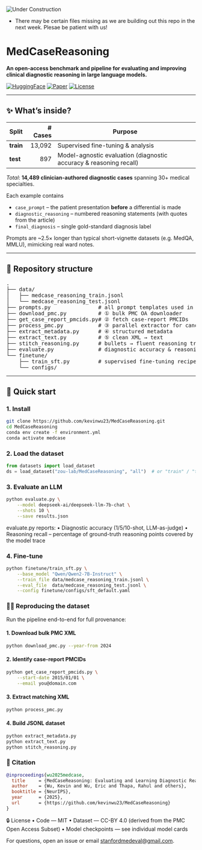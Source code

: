 ![Under Construction](https://img.shields.io/badge/status-under--construction-orange?logo=semantic-release&logoColor=white)
* There may be certain files missing as we are building out this repo in the next week. Plesae be patient with us!
  
# MedCaseReasoning

**An open-access benchmark and pipeline for evaluating and improving clinical diagnostic reasoning in large language models.**

[![HuggingFace](https://img.shields.io/badge/Dataset-HuggingFace-blue)](https://huggingface.co/datasets/zou-lab/MedCaseReasoning)
[![Paper](https://img.shields.io/badge/Paper-NeurIPS_2025-orange)](https://arxiv.org/abs/2505.11733) <!-- replace with final DOI/URL -->
[![License](https://img.shields.io/badge/License-CC--BY_4.0-green)](#license)

---

## ✨ What’s inside?

| Split | # Cases | Purpose |
|-------|--------:|---------|
| **train** | 13,092 | Supervised fine-tuning & analysis |
| **test**  |   897 | Model-agnostic evaluation (diagnostic accuracy & reasoning recall) |

*Total*: **14,489 clinician-authored diagnostic cases** spanning 30+ medical specialties.

Each example contains

* `case_prompt` – the patient presentation **before** a differential is made  
* `diagnostic_reasoning` – numbered reasoning statements (with quotes from the article)  
* `final_diagnosis` – single gold-standard diagnosis label  

Prompts are ~2.5× longer than typical short-vignette datasets (e.g. MedQA, MMLU), mimicking real ward notes.

---

## 🔧 Repository structure
<pre>
.
├── data/
│   ├── medcase_reasoning_train.jsonl
│   └── medcase_reasoning_test.jsonl
├── prompts.py               # all prompt templates used in the paper
├── download_pmc.py          # ① bulk PMC OA downloader
├── get_case_report_pmcids.py# ② fetch case-report PMCIDs
├── process_pmc.py           # ③ parallel extractor for candidate XML
├── extract_metadata.py      # ④ structured metadata
├── extract_text.py          # ⑤ clean XML → text
├── stitch_reasoning.py      # bullets → fluent reasoning trace
├── evaluate.py              # diagnostic accuracy & reasoning-recall runner
└── finetune/
    ├── train_sft.py         # supervised fine-tuning recipe
    └── configs/
</pre>

---

## 🚀 Quick start

### 1. Install

```bash
git clone https://github.com/kevinwu23/MedCaseReasoning.git
cd MedCaseReasoning
conda env create -f environment.yml
conda activate medcase
```

### 2. Load the dataset
```python
from datasets import load_dataset
ds = load_dataset("zou-lab/MedCaseReasoning", "all")  # or "train" / "test"
```
### 3. Evaluate an LLM
```bash
python evaluate.py \
    --model deepseek-ai/deepseek-llm-7b-chat \
    --shots 10 \
    --save results.json
```
evaluate.py reports:
	•	Diagnostic accuracy (1/5/10-shot, LLM-as-judge)
	•	Reasoning recall – percentage of ground-truth reasoning points covered by the model trace

### 4. Fine-tune
```bash
python finetune/train_sft.py \
    --base_model "Qwen/Qwen2-7B-Instruct" \
    --train_file data/medcase_reasoning_train.jsonl \
    --eval_file  data/medcase_reasoning_test.jsonl \
    --config finetune/configs/sft_default.yaml
```

### 🧑‍🔬 Reproducing the dataset

Run the pipeline end-to-end for full provenance:
#### 1.	Download bulk PMC XML
```bash
python download_pmc.py --year-from 2024
```

#### 2.	Identify case-report PMCIDs
```bash
python get_case_report_pmcids.py \
    --start-date 2015/01/01 \
    --email you@domain.com
```

#### 3.	Extract matching XML
```bash
python process_pmc.py
```

#### 4. Build JSONL dataset
```bash
python extract_metadata.py
python extract_text.py
python stitch_reasoning.py
```

### 📄 Citation

```bibtex
@inproceedings{wu2025medcase,
  title     = {MedCaseReasoning: Evaluating and Learning Diagnostic Reasoning from Clinical Case Reports},
  author    = {Wu, Kevin and Wu, Eric and Thapa, Rahul and others},
  booktitle = {NeurIPS},
  year      = {2025},
  url       = {https://github.com/kevinwu23/MedCaseReasoning}
}
```

🔒 License
	•	Code — MIT
	•	Dataset — CC-BY 4.0 (derived from the PMC Open Access Subset)
	•	Model checkpoints — see individual model cards

For questions, open an issue or email stanfordmedeval@gmail.com.
